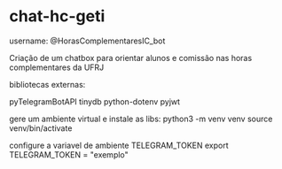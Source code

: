# chat-hc-geti

username: @HorasComplementaresIC_bot

Criação de um chatbox para orientar alunos e comissão nas horas complementares da UFRJ

bibliotecas externas:

pyTelegramBotAPI
tinydb
python-dotenv
pyjwt

gere um ambiente virtual e instale as libs:
python3 -m venv venv
source venv/bin/activate

configure a variavel de ambiente TELEGRAM_TOKEN
export TELEGRAM_TOKEN = "exemplo"

